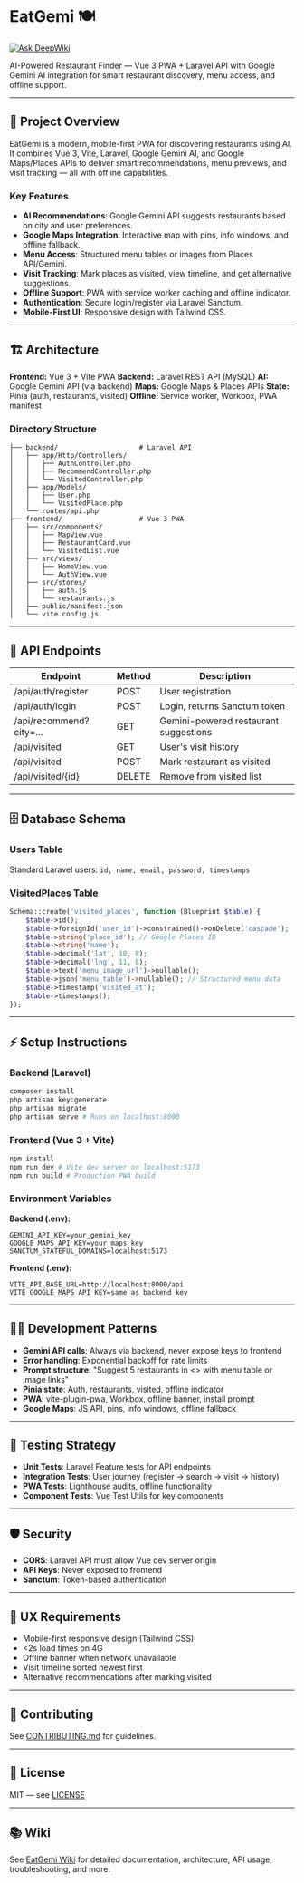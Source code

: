 # EatGemi 🍽️

[![Ask DeepWiki](https://deepwiki.com/badge.svg)](https://deepwiki.com/ChandanShakya/eat-gemi)

AI-Powered Restaurant Finder — Vue 3 PWA + Laravel API with Google Gemini AI integration for smart restaurant discovery, menu access, and offline support.

---

## 🚀 Project Overview 

EatGemi is a modern, mobile-first PWA for discovering restaurants using AI. It combines Vue 3, Vite, Laravel, Google Gemini AI, and Google Maps/Places APIs to deliver smart recommendations, menu previews, and visit tracking — all with offline capabilities.

### Key Features
- **AI Recommendations**: Google Gemini API suggests restaurants based on city and user preferences.
- **Google Maps Integration**: Interactive map with pins, info windows, and offline fallback.
- **Menu Access**: Structured menu tables or images from Places API/Gemini.
- **Visit Tracking**: Mark places as visited, view timeline, and get alternative suggestions.
- **Offline Support**: PWA with service worker caching and offline indicator.
- **Authentication**: Secure login/register via Laravel Sanctum.
- **Mobile-First UI**: Responsive design with Tailwind CSS.

---

## 🏗️ Architecture

**Frontend:** Vue 3 + Vite PWA
**Backend:** Laravel REST API (MySQL)
**AI:** Google Gemini API (via backend)
**Maps:** Google Maps & Places APIs
**State:** Pinia (auth, restaurants, visited)
**Offline:** Service worker, Workbox, PWA manifest

### Directory Structure
```
├── backend/                    # Laravel API
│   ├── app/Http/Controllers/
│   │   ├── AuthController.php
│   │   ├── RecommendController.php
│   │   └── VisitedController.php
│   ├── app/Models/
│   │   ├── User.php
│   │   └── VisitedPlace.php
│   └── routes/api.php
├── frontend/                   # Vue 3 PWA
│   ├── src/components/
│   │   ├── MapView.vue
│   │   ├── RestaurantCard.vue
│   │   └── VisitedList.vue
│   ├── src/views/
│   │   ├── HomeView.vue
│   │   └── AuthView.vue
│   ├── src/stores/
│   │   ├── auth.js
│   │   └── restaurants.js
│   ├── public/manifest.json
│   └── vite.config.js
```

---

## 🔗 API Endpoints

| Endpoint                | Method | Description                                 |
|-------------------------|--------|---------------------------------------------|
| /api/auth/register      | POST   | User registration                           |
| /api/auth/login         | POST   | Login, returns Sanctum token                |
| /api/recommend?city=... | GET    | Gemini-powered restaurant suggestions       |
| /api/visited            | GET    | User's visit history                        |
| /api/visited            | POST   | Mark restaurant as visited                  |
| /api/visited/{id}       | DELETE | Remove from visited list                    |

---

## 🗄️ Database Schema

### Users Table
Standard Laravel users: `id, name, email, password, timestamps`

### VisitedPlaces Table
```php
Schema::create('visited_places', function (Blueprint $table) {
	$table->id();
	$table->foreignId('user_id')->constrained()->onDelete('cascade');
	$table->string('place_id'); // Google Places ID
	$table->string('name');
	$table->decimal('lat', 10, 8);
	$table->decimal('lng', 11, 8);
	$table->text('menu_image_url')->nullable();
	$table->json('menu_table')->nullable(); // Structured menu data
	$table->timestamp('visited_at');
	$table->timestamps();
});
```

---

## ⚡ Setup Instructions

### Backend (Laravel)
```bash
composer install
php artisan key:generate
php artisan migrate
php artisan serve # Runs on localhost:8000
```

### Frontend (Vue 3 + Vite)
```bash
npm install
npm run dev # Vite dev server on localhost:5173
npm run build # Production PWA build
```

### Environment Variables

**Backend (.env):**
```
GEMINI_API_KEY=your_gemini_key
GOOGLE_MAPS_API_KEY=your_maps_key
SANCTUM_STATEFUL_DOMAINS=localhost:5173
```

**Frontend (.env):**
```
VITE_API_BASE_URL=http://localhost:8000/api
VITE_GOOGLE_MAPS_API_KEY=same_as_backend_key
```

---

## 🧑‍💻 Development Patterns

- **Gemini API calls**: Always via backend, never expose keys to frontend
- **Error handling**: Exponential backoff for rate limits
- **Prompt structure**: "Suggest 5 restaurants in <<city>> with menu table or image links"
- **Pinia state**: Auth, restaurants, visited, offline indicator
- **PWA**: vite-plugin-pwa, Workbox, offline banner, install prompt
- **Google Maps**: JS API, pins, info windows, offline fallback

---

## 🧪 Testing Strategy

- **Unit Tests**: Laravel Feature tests for API endpoints
- **Integration Tests**: User journey (register → search → visit → history)
- **PWA Tests**: Lighthouse audits, offline functionality
- **Component Tests**: Vue Test Utils for key components

---

## 🛡️ Security

- **CORS**: Laravel API must allow Vue dev server origin
- **API Keys**: Never exposed to frontend
- **Sanctum**: Token-based authentication

---

## 🎨 UX Requirements

- Mobile-first responsive design (Tailwind CSS)
- <2s load times on 4G
- Offline banner when network unavailable
- Visit timeline sorted newest first
- Alternative recommendations after marking visited

---

## 🤝 Contributing

See [CONTRIBUTING.md](CONTRIBUTING.md) for guidelines.

---

## 📄 License

MIT — see [LICENSE](LICENSE)

---

## 📚 Wiki

See [EatGemi Wiki](./wiki/Home.md) for detailed documentation, architecture, API usage, troubleshooting, and more.
